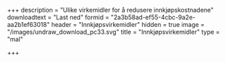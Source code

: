 +++
description = "Ulike virkemidler for å redusere innkjøpskostnadene"
downloadtext = "Last ned"
formid = "2a3b58ad-ef55-4cbc-9a2e-aa2b1ef63018"
header = "Innkjøpsvirkemidler"
hidden = true
image = "/images/undraw_download_pc33.svg"
title = "Innkjøpsvirkemidler"
type = "mal"

+++
